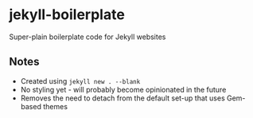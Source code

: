 # jekyll-boilerplate
Super-plain boilerplate code for Jekyll websites

## Notes
* Created using ```jekyll new . --blank```
* No styling yet - will probably become opinionated in the future
* Removes the need to detach from the default set-up that uses Gem-based themes
